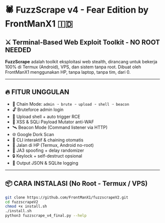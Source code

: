 # 🕷️ FuzzScrape v4 - Fear Edition by FrontManX1 🇮🇩

## ⚔️ Terminal-Based Web Exploit Toolkit - NO ROOT NEEDED

**FuzzScrape** adalah toolkit eksploitasi web stealth, dirancang untuk bekerja 100% di Termux (Android), VPS, dan sistem tanpa root. Dibuat oleh FrontManX1 menggunakan HP, tanpa laptop, tanpa tim, dari 0.

---

## 🔥 FITUR UNGGULAN

- 🔗 Chain Mode: `admin ➝ brute ➝ upload ➝ shell ➝ beacon`
- 🔓 Bruteforce admin login
- 📂 Upload shell + auto trigger RCE
- 🧠 XSS & SQLi Payload Mutator anti-WAF
- 🛰️ Beacon Mode (Command listener via HTTP)
- 🌐 Google Dork Scan
- 🔁 CLI interaktif & chaining otomatis
- 📱 Jalan di HP (Termux, Android no-root)
- 🧬 JA3 spoofing + delay randomizer
- 🔒 Keylock + self-destruct opsional
- 🧾 Output JSON & SQLite logging

---

## 📦 CARA INSTALASI (No Root - Termux / VPS)

```bash
git clone https://github.com/FrontManX1/fuzzscrapeV2.git
cd fuzzscrapeV2
chmod +x install.sh
./install.sh
python3 fuzzscrape_v4_final.py --help